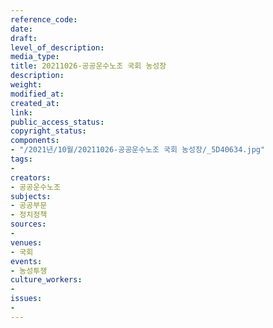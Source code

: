 ```yaml
---
reference_code: 
date: 
draft: 
level_of_description: 
media_type: 
title: 20211026-공공운수노조 국회 농성장
description: 
weight: 
modified_at: 
created_at: 
link: 
public_access_status: 
copyright_status: 
components:
- "/2021년/10월/20211026-공공운수노조 국회 농성장/_5D40634.jpg"
tags:
- 
creators:
- 공공운수노조
subjects:
- 공공부문
- 정치정책
sources:
- 
venues:
- 국회
events:
- 농성투쟁
culture_workers:
- 
issues:
- 
---
```

